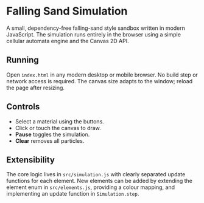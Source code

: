 # Falling Sand Simulation

A small, dependency-free falling-sand style sandbox written in modern
JavaScript. The simulation runs entirely in the browser using a simple
cellular automata engine and the Canvas 2D API.

## Running

Open `index.html` in any modern desktop or mobile browser. No build step or
network access is required. The canvas size adapts to the window; reload the
page after resizing.

## Controls

* Select a material using the buttons.
* Click or touch the canvas to draw.
* **Pause** toggles the simulation.
* **Clear** removes all particles.

## Extensibility

The core logic lives in `src/simulation.js` with clearly separated update
functions for each element. New elements can be added by extending the element
enum in `src/elements.js`, providing a colour mapping, and implementing an
update function in `Simulation.step`.
